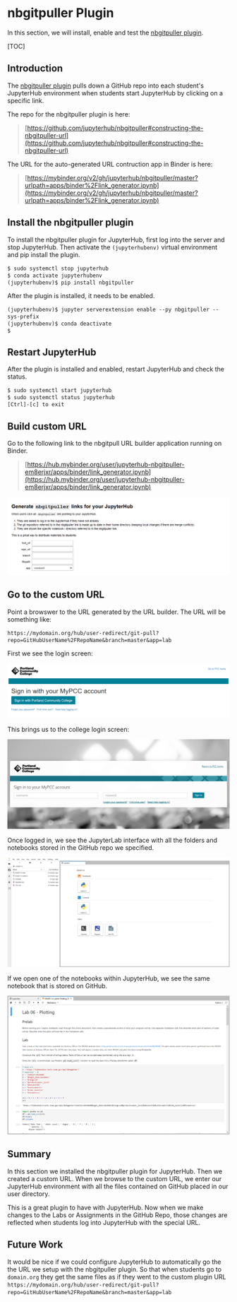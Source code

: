 # nbgitpuller Plugin

In this section, we will install, enable and test the [nbgitpuller plugin](https://github.com/jupyterhub/nbgitpuller#constructing-the-nbgitpuller-url).

[TOC]

## Introduction

The [nbgitpuller plugin](https://github.com/jupyterhub/nbgitpuller#constructing-the-nbgitpuller-url) pulls down a GitHub repo into each student's JupyterHub environment when students start JupyterHub by clicking on a specific link. 

The repo for the nbgitpuller plugin is here:

 > [https://github.com/jupyterhub/nbgitpuller#constructing-the-nbgitpuller-url](https://github.com/jupyterhub/nbgitpuller#constructing-the-nbgitpuller-url)

The URL for the auto-generated URL contruction app in Binder is here:

 > [https://mybinder.org/v2/gh/jupyterhub/nbgitpuller/master?urlpath=apps/binder%2Flink_generator.ipynb](https://mybinder.org/v2/gh/jupyterhub/nbgitpuller/master?urlpath=apps/binder%2Flink_generator.ipynb)

## Install the nbgitpuller plugin

To install the nbgitpuller plugin for JupyterHub, first log into the server and stop JupyterHub. Then activate the ```(jupyterhubenv)``` virtual environment and pip install the plugin. 

```text
$ sudo systemctl stop jupyterhub
$ conda activate jupyterhubenv
(jupyterhubenv)$ pip install nbgitpuller
```

After the plugin is installed, it needs to be enabled.

```text
(jupyterhubenv)$ jupyter serverextension enable --py nbgitpuller --sys-prefix
(jupyterhubenv)$ conda deactivate
$
```

## Restart JupyterHub

After the plugin is installed and enabled, restart JupyterHub and check the status.

```text
$ sudo systemctl start jupyterhub
$ sudo systemctl status jupyterhub
[Ctrl]-[c] to exit
```

## Build custom URL

Go to the following link to the nbgitpull URL builder application running on Binder.

 > [https://hub.mybinder.org/user/jupyterhub-nbgitpuller-em8erjxr/apps/binder/link_generator.ipynb](https://hub.mybinder.org/user/jupyterhub-nbgitpuller-em8erjxr/apps/binder/link_generator.ipynb)

![nbgitpull URL building App](images/nbgitpull_url_generator.png)

## Go to the custom URL

Point a browswer to the URL generated by the URL builder. The URL will be something like:

```text
https://mydomain.org/hub/user-redirect/git-pull?repo=GitHubUserName%2FRepoName&branch=master&app=lab
```

 First we see the login screen:

 ![JupyterHub custom login screen](images/jupyterhub_login.png)

 This brings us to the college login screen:

 ![JupyterHub pcc login screen](images/pcc_login.png)

 Once logged in, we see the JupyterLab interface with all the folders and notebooks stored in the GitHub repo we specified.

 ![Jupyter Lab after custom link](images/jupyterlab_from_custom_link.png)

 If we open one of the notebooks within JupyterHub, we see the same notebook that is stored on GitHub.

 ![Jupyter notebook after custom link](images/lab6_from_custom_link.png)


## Summary

In this section we installed the nbgitpuller plugin for JupyterHub. Then we created a custom URL. When we browse to the custom URL, we enter our JupyterHub environment with all the files contained on GitHub placed in our user directory. 

This is a great plugin to have with JupyterHub. Now when we make changes to the Labs or Assignments in the GitHub Repo, those changes are reflected when students log into JupyterHub with the special URL.

## Future Work

It would be nice if we could configure JupyterHub to automatically go the the URL we setup with the nbgitpuller plugin. So that when students go to ```domain.org``` they get the same files as if they went to the custom plugin URL ```https://mydomain.org/hub/user-redirect/git-pull?repo=GitHubUserName%2FRepoName&branch=master&app=lab```

